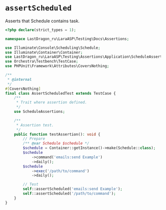 # `assertScheduled`

Asserts that Schedule contains task.

[include:example]: ./AssertScheduledTest.php
[//]: # (start: 7b7d3362391a553d8728619185eafc2fe1f3dda4112eab18a7be8c53321dec70)
[//]: # (warning: Generated automatically. Do not edit.)

```php
<?php declare(strict_types = 1);

namespace LastDragon_ru\LaraASP\Testing\Docs\Assertions;

use Illuminate\Console\Scheduling\Schedule;
use Illuminate\Container\Container;
use LastDragon_ru\LaraASP\Testing\Assertions\Application\ScheduleAssertions;
use Orchestra\Testbench\TestCase;
use PHPUnit\Framework\Attributes\CoversNothing;

/**
 * @internal
 */
#[CoversNothing]
final class AssertScheduledTest extends TestCase {
    /**
     * Trait where assertion defined.
     */
    use ScheduleAssertions;

    /**
     * Assertion test.
     */
    public function testAssertion(): void {
        // Prepare
        /** @var Schedule $schedule */
        $schedule = Container::getInstance()->make(Schedule::class);
        $schedule
            ->command('emails:send Example')
            ->daily();
        $schedule
            ->exec('/path/to/command')
            ->daily();

        // Test
        self::assertScheduled('emails:send Example');
        self::assertScheduled('/path/to/command');
    }
}
```

[//]: # (end: 7b7d3362391a553d8728619185eafc2fe1f3dda4112eab18a7be8c53321dec70)
